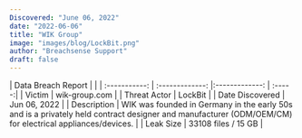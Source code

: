 ```yaml
---
Discovered: "June 06, 2022"
date: "2022-06-06"
title: "WIK Group"
image: "images/blog/LockBit.png"
author: "Breachsense Support"
draft: false
---
```


| Data Breach Report         |              | 
| :-----------: | :-------------:   |:-------------:    | :-----:|
| Victim    | wik-group.com      | 
| Threat Actor    | LockBit      | 
| Date Discovered    | Jun 06, 2022      | 
| Description    | WIK was founded in Germany in the early 50s and is a privately held contract designer and manufacturer (ODM/OEM/CM) for electrical appliances/devices.       | 
| Leak Size    | 33108 files / 15 GB      | 


